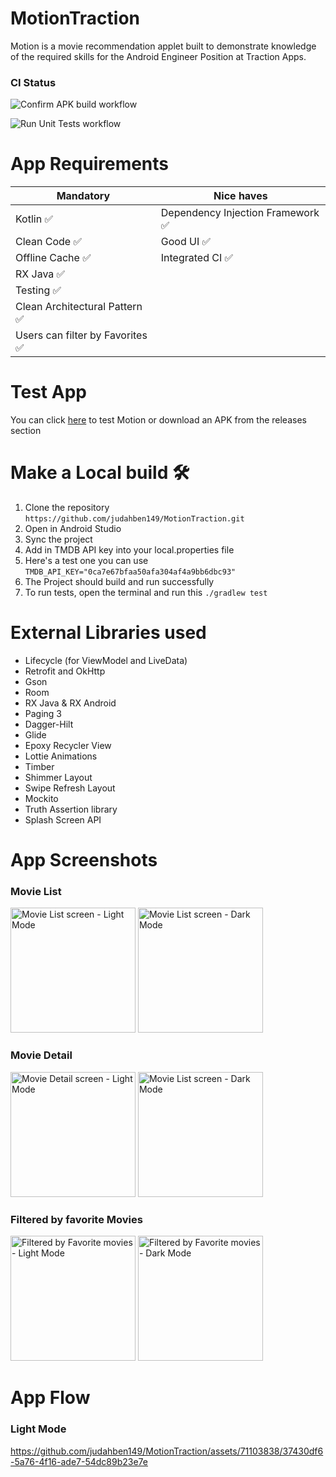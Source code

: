 # MotionTraction
Motion is a movie recommendation applet built to demonstrate knowledge of the required skills for the Android Engineer Position at Traction Apps.
### CI Status
![Confirm APK build workflow](https://github.com/judahben149/MotionTraction/actions/workflows/build_apk_workflow.yml/badge.svg)

![Run Unit Tests workflow](https://github.com/judahben149/MotionTraction/actions/workflows/run_tests.yml/badge.svg)

# App Requirements
| Mandatory | Nice haves |
| --------- | ---------- |
| Kotlin  ✅ | Dependency Injection Framework  ✅ |
| Clean Code ✅ | Good UI ✅ |
| Offline Cache ✅ | Integrated CI ✅ |
| RX Java ✅ | |
| Testing ✅ | |
| Clean Architectural Pattern ✅ | |
| Users can filter by Favorites ✅ | |

# Test App
You can click [here](https://appetize.io/embed/vhut5chpstywutl3ecdw57awm4?device=pixel7pro&osVersion=13.0&scale=50) to test Motion or download an APK from the releases section

# Make a Local build 🛠️
1. Clone the repository ```https://github.com/judahben149/MotionTraction.git```
2. Open in Android Studio
3. Sync the project
4. Add in TMDB API key into your local.properties file
5. Here's a test one you can use ```TMDB_API_KEY="0ca7e67bfaa50afa304af4a9bb6dbc93"```
6. The Project should build and run successfully
7. To run tests, open the terminal and run this ```./gradlew test```

# External Libraries used
* Lifecycle (for ViewModel and LiveData)
* Retrofit and OkHttp
* Gson
* Room
* RX Java & RX Android
* Paging 3
* Dagger-Hilt
* Glide
* Epoxy Recycler View
* Lottie Animations
* Timber
* Shimmer Layout
* Swipe Refresh Layout
* Mockito
* Truth Assertion library
* Splash Screen API

# App Screenshots

### Movie List
<img src="https://github.com/judahben149/MotionTraction/assets/71103838/adb64538-6117-4d92-8450-077f49a88b45" width="200" alt="Movie List screen - Light Mode">
<img src="https://github.com/judahben149/MotionTraction/assets/71103838/4c654f1b-fbe7-44bf-96f6-666a863e6e47" width="200" alt="Movie List screen - Dark Mode">

### Movie Detail
<img src="https://github.com/judahben149/MotionTraction/assets/71103838/e6fc9a47-36cd-44d0-b180-5996d7bdfd9d" width="200" alt="Movie Detail screen - Light Mode">
<img src="https://github.com/judahben149/MotionTraction/assets/71103838/2a8299b3-9c49-476b-b212-063b8196a6f2" width="200" alt="Movie List screen - Dark Mode">

### Filtered by favorite Movies
<img src="https://github.com/judahben149/MotionTraction/assets/71103838/528ef276-f639-45a8-87d0-7a406f9929b0" width="200" alt="Filtered by Favorite movies - Light Mode">
<img src="https://github.com/judahben149/MotionTraction/assets/71103838/7fc0a677-9392-4e8e-93f9-279c9e03809e" width="200" alt="Filtered by Favorite movies - Dark Mode">


# App Flow

### Light Mode
https://github.com/judahben149/MotionTraction/assets/71103838/37430df6-5a76-4f16-ade7-54dc89b23e7e













